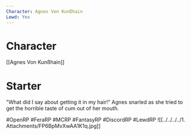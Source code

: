 ```yaml
---
Character: Agnes Von Kunßhain
Lewd: Yes
---
```

# Character
[[Agnes Von Kunßhain]]

# Starter
"What did I say about getting it in my hair!" Agnes snarled as she tried to get the horrible taste of cum out of her mouth. 

#OpenRP #FeraRP #MCRP #FantasyRP #DiscordRP #LewdRP 
![[../../../../1. Attachments/FP6BpMvXwAA1K1q.jpg]]